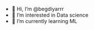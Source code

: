 - 👋 Hi, I’m @begdiyarrr
- 👀 I’m interested in Data science
- 🌱 I’m currently learning ML

<!---
begdiyarrr/begdiyarrr is a ✨ special ✨ repository because its `README.md` (this file) appears on your GitHub profile.
You can click the Preview link to take a look at your changes.
--->
